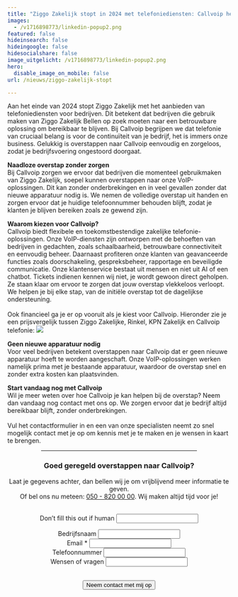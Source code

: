 ```yaml
---
title: "Ziggo Zakelijk stopt in 2024 met telefoniediensten: Callvoip heeft een naadloze oplossing"
images:
  - /v1716898773/linkedin-popup2.png
featured: false
hideinsearch: false
hideingoogle: false
hidesocialshare: false
image_uitgelicht: /v1716898773/linkedin-popup2.png
hero:
  disable_image_on_mobile: false
url: /nieuws/ziggo-zakelijk-stopt

---
```


Aan het einde van 2024 stopt Ziggo Zakelijk met het aanbieden van telefoniediensten voor bedrijven. Dit betekent dat bedrijven die gebruik maken van Ziggo Zakelijk Bellen op zoek moeten naar een betrouwbare oplossing om bereikbaar te blijven. Bij Callvoip begrijpen we dat telefonie van cruciaal belang is voor de continuïteit van je bedrijf, het is immers onze business. Gelukkig is overstappen naar Callvoip eenvoudig en zorgeloos, zodat je bedrijfsvoering ongestoord doorgaat.

<b>Naadloze overstap zonder zorgen</b><br>
Bij Callvoip zorgen we ervoor dat bedrijven die momenteel gebruikmaken van Ziggo Zakelijk, soepel kunnen overstappen naar onze VoIP-oplossingen. Dit kan zonder onderbrekingen en in veel gevallen zonder dat nieuwe apparatuur nodig is. We nemen de volledige overstap uit handen en zorgen ervoor dat je huidige telefoonnummer behouden blijft, zodat je klanten je blijven bereiken zoals ze gewend zijn.

<b>Waarom kiezen voor Callvoip?</b><br>
Callvoip biedt flexibele en toekomstbestendige zakelijke telefonie-oplossingen. Onze VoIP-diensten zijn ontworpen met de behoeften van bedrijven in gedachten, zoals schaalbaarheid, betrouwbare connectiviteit en eenvoudig beheer. Daarnaast profiteren onze klanten van geavanceerde functies zoals doorschakeling, gespreksbeheer, rapportage en beveiligde communicatie. Onze klantenservice bestaat uit mensen en niet uit AI of een chatbot. Tickets indienen kennen wij niet, je wordt gewoon direct geholpen. Ze staan klaar om ervoor te zorgen dat jouw overstap vlekkeloos verloopt. We helpen je bij elke stap, van de initiële overstap tot de dagelijkse ondersteuning.
<br><br>
Ook financieel ga je er op vooruit als je kiest voor Callvoip. Hieronder zie je een prijsvergelijk tussen Ziggo Zakelijke, Rinkel, KPN Zakelijk en Callvoip telefonie:
<img src="https://res.cloudinary.com/callvoip/image/upload/v1726748250/prijsvergelijking-zakelijke-telefonie.png">

<b>Geen nieuwe apparatuur nodig</b><br>
Voor veel bedrijven betekent overstappen naar Callvoip dat er geen nieuwe apparatuur hoeft te worden aangeschaft. Onze VoIP-oplossingen werken namelijk prima met je bestaande apparatuur, waardoor de overstap snel en zonder extra kosten kan plaatsvinden.

<b>Start vandaag nog met Callvoip</b><br>
Wil je meer weten over hoe Callvoip je kan helpen bij de overstap? Neem dan vandaag nog contact met ons op. We zorgen ervoor dat je bedrijf altijd bereikbaar blijft, zonder onderbrekingen.<br><br>Vul het contactformulier in en een van onze specialisten neemt zo snel mogelijk contact met je op om kennis met je te maken en je wensen in kaart te brengen.
<center><hr width="70%"><h3>Goed geregeld overstappen naar Callvoip?</h3>
Laat je gegevens achter, dan bellen wij je om vrijblijvend meer informatie te geven.<br>Of bel ons nu meteen: <a href="tel:+31508200000">050 - 820
  00 00</a>. Wij maken altijd tijd voor je!
      <br><br><div>
          <form class="mb-6" name="ziggo-zakelijk-stopt" action="/bedank/tour/" accept-charset="UTF-8" method="POST" data-netlify="true">
              <input type="hidden" name="form-name" value="ziggo-zakelijk-stopt" />
              <p class="hidden"> <label>Don’t fill this out if human <input name="bot-field"> </label> </p>
              <p> <input type="hidden" id="formlayout" name="formlayout" value="d-948a1897e5e645e5b41ed33ccdd3d8bb"
                      class="hidden"> </p>
              <p> <input type="hidden" id="formto" name="formto" value="offerte" class="hidden"> </p>
              <div class="layout-split">
                  <div class="mb-4"> <label for="bedrijfsnaam" class="block">Bedrijfsnaam</label> <input type="text"
                          id="bedrijfsnaam" name="bedrijfsnaam" class="w-full border border-grey-light bg-white px-3 py-2 text-base">
                  </div>
                  <div class="mb-4"> <label for="email" class="block">Email <span class="text-red">*</span></label> <input
                          type="email" id="email" name="email"
                          class="w-full border border-grey-light bg-white px-3 py-2 text-base" required=""> </div>
              </div>
              <div class="layout-split">
                  <div class="mb-4"> <label for="telefoonnummer" class="block">Telefoonnummer</label> <input type="text"
                          id="telefoonnummer" name="telefoonnummer"
                          class="w-full border border-grey-light bg-white px-3 py-2 text-base"> </div>
                  <div class="mb-4"> <label for="terugbelmoment" class="block">Wensen of vragen</label> <input type="text"
                          id="wensenvragen" name="wensenvragen"
                          class="w-full border border-grey-light bg-white px-3 py-2 text-base"> </div>
              </div>
              <br>
              <p> <button type="submit" class="button">Neem contact met mij op</button> </p>
          </form>
      </div>
  </div></center>
